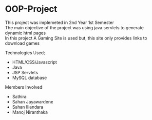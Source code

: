 # OOP-Project
This project was implemeted in 2nd Year 1st Semester<br/>
The main objective of the project was using java servlets to generate dynamic html pages<br/>
In this project A Gaming Site is used but, this site only provides links to download games<br/>

Technologies Used;
* HTML/CSS/Javascript
* Java
* JSP Servlets
* MySQL database

Members Involved
* Sathira
* Sahan Jayawardene
* Sahan Illandara
* Manoj Niranthaka
